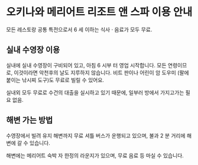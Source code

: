# 오키나와 메리어트 리조트 앤 스파 이용 안내


모든 레스토랑 공통 특전으로서 6 세 이하는 식사 · 음료가 모두 무료.

## 실내 수영장 이용
실내에 실내 수영장이 구비되어 있고, 아침 6 시부 터 영업 시작합니다. 모든 연령이므로, 이것이라면 악천후의 날도 지루하지 않습니다.
비트 판이나 어린이 암 도우미 (팔에 붙이는 낚시찌 도구)도 무료로 빌릴 수 있어요.

실내외 모두 무료로 수건의 대출을 실시하고 있기 때문에, 일부러 방에서 가지고가는 필요 없음.


## 해변 가는 방법
수영장에서 빌려 유지 해변까지 무료 셔틀 버스가 운행되고 있으며, 불과 2 분 거리에 해변에 갈 수 있습니다.

해변에는 메리어트 숙박 자 한정의 라운지가 있으며, 무료 음료 등 마실 수 있습니다.